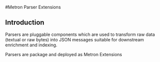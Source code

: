 #Metron Parser Extensions

## Introduction

Parsers are pluggable components which are used to transform raw data
(textual or raw bytes) into JSON messages suitable for downstream
enrichment and indexing.  

Parsers are package and deployed as Metron Extensions
